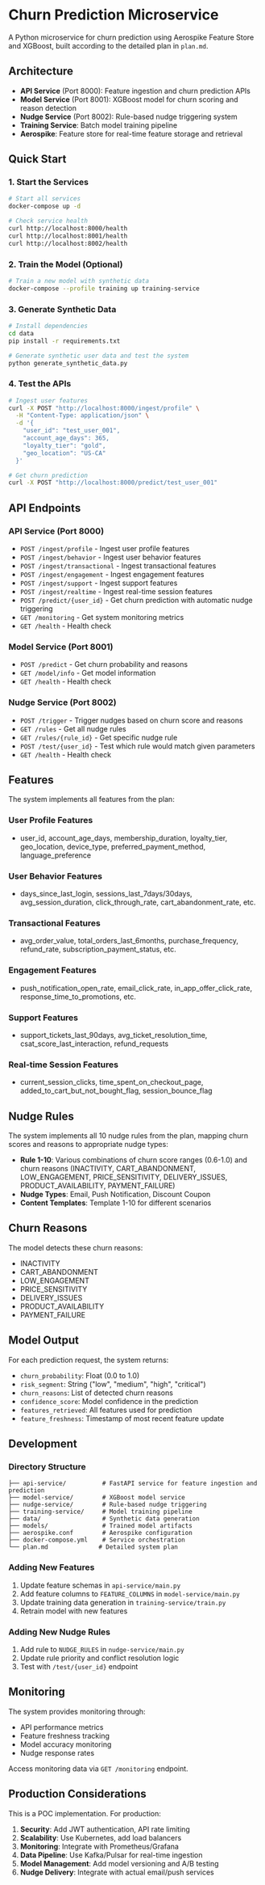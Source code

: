 # Churn Prediction Microservice

A Python microservice for churn prediction using Aerospike Feature Store and XGBoost, built according to the detailed plan in `plan.md`.

## Architecture

- **API Service** (Port 8000): Feature ingestion and churn prediction APIs
- **Model Service** (Port 8001): XGBoost model for churn scoring and reason detection  
- **Nudge Service** (Port 8002): Rule-based nudge triggering system
- **Training Service**: Batch model training pipeline
- **Aerospike**: Feature store for real-time feature storage and retrieval

## Quick Start

### 1. Start the Services

```bash
# Start all services
docker-compose up -d

# Check service health
curl http://localhost:8000/health
curl http://localhost:8001/health  
curl http://localhost:8002/health
```

### 2. Train the Model (Optional)

```bash
# Train a new model with synthetic data
docker-compose --profile training up training-service
```

### 3. Generate Synthetic Data

```bash
# Install dependencies
cd data
pip install -r requirements.txt

# Generate synthetic user data and test the system
python generate_synthetic_data.py
```

### 4. Test the APIs

```bash
# Ingest user features
curl -X POST "http://localhost:8000/ingest/profile" \
  -H "Content-Type: application/json" \
  -d '{
    "user_id": "test_user_001",
    "account_age_days": 365,
    "loyalty_tier": "gold",
    "geo_location": "US-CA"
  }'

# Get churn prediction
curl -X POST "http://localhost:8000/predict/test_user_001"
```

## API Endpoints

### API Service (Port 8000)

- `POST /ingest/profile` - Ingest user profile features
- `POST /ingest/behavior` - Ingest user behavior features  
- `POST /ingest/transactional` - Ingest transactional features
- `POST /ingest/engagement` - Ingest engagement features
- `POST /ingest/support` - Ingest support features
- `POST /ingest/realtime` - Ingest real-time session features
- `POST /predict/{user_id}` - Get churn prediction with automatic nudge triggering
- `GET /monitoring` - Get system monitoring metrics
- `GET /health` - Health check

### Model Service (Port 8001)

- `POST /predict` - Get churn probability and reasons
- `GET /model/info` - Get model information
- `GET /health` - Health check

### Nudge Service (Port 8002)

- `POST /trigger` - Trigger nudges based on churn score and reasons
- `GET /rules` - Get all nudge rules
- `GET /rules/{rule_id}` - Get specific nudge rule
- `POST /test/{user_id}` - Test which rule would match given parameters
- `GET /health` - Health check

## Features

The system implements all features from the plan:

### User Profile Features
- user_id, account_age_days, membership_duration, loyalty_tier, geo_location, device_type, preferred_payment_method, language_preference

### User Behavior Features  
- days_since_last_login, sessions_last_7days/30days, avg_session_duration, click_through_rate, cart_abandonment_rate, etc.

### Transactional Features
- avg_order_value, total_orders_last_6months, purchase_frequency, refund_rate, subscription_payment_status, etc.

### Engagement Features
- push_notification_open_rate, email_click_rate, in_app_offer_click_rate, response_time_to_promotions, etc.

### Support Features
- support_tickets_last_90days, avg_ticket_resolution_time, csat_score_last_interaction, refund_requests

### Real-time Session Features
- current_session_clicks, time_spent_on_checkout_page, added_to_cart_but_not_bought_flag, session_bounce_flag

## Nudge Rules

The system implements all 10 nudge rules from the plan, mapping churn scores and reasons to appropriate nudge types:

- **Rule 1-10**: Various combinations of churn score ranges (0.6-1.0) and churn reasons (INACTIVITY, CART_ABANDONMENT, LOW_ENGAGEMENT, PRICE_SENSITIVITY, DELIVERY_ISSUES, PRODUCT_AVAILABILITY, PAYMENT_FAILURE)
- **Nudge Types**: Email, Push Notification, Discount Coupon
- **Content Templates**: Template 1-10 for different scenarios

## Churn Reasons

The model detects these churn reasons:
- INACTIVITY
- CART_ABANDONMENT  
- LOW_ENGAGEMENT
- PRICE_SENSITIVITY
- DELIVERY_ISSUES
- PRODUCT_AVAILABILITY
- PAYMENT_FAILURE

## Model Output

For each prediction request, the system returns:
- `churn_probability`: Float (0.0 to 1.0)
- `risk_segment`: String ("low", "medium", "high", "critical")  
- `churn_reasons`: List of detected churn reasons
- `confidence_score`: Model confidence in the prediction
- `features_retrieved`: All features used for prediction
- `feature_freshness`: Timestamp of most recent feature update

## Development

### Directory Structure

```
├── api-service/          # FastAPI service for feature ingestion and prediction
├── model-service/        # XGBoost model service  
├── nudge-service/        # Rule-based nudge triggering
├── training-service/     # Model training pipeline
├── data/                 # Synthetic data generation
├── models/               # Trained model artifacts
├── aerospike.conf        # Aerospike configuration
├── docker-compose.yml    # Service orchestration
└── plan.md              # Detailed system plan
```

### Adding New Features

1. Update feature schemas in `api-service/main.py`
2. Add feature columns to `FEATURE_COLUMNS` in `model-service/main.py`
3. Update training data generation in `training-service/train.py`
4. Retrain model with new features

### Adding New Nudge Rules

1. Add rule to `NUDGE_RULES` in `nudge-service/main.py`
2. Update rule priority and conflict resolution logic
3. Test with `/test/{user_id}` endpoint

## Monitoring

The system provides monitoring through:
- API performance metrics
- Feature freshness tracking  
- Model accuracy monitoring
- Nudge response rates

Access monitoring data via `GET /monitoring` endpoint.

## Production Considerations

This is a POC implementation. For production:

1. **Security**: Add JWT authentication, API rate limiting
2. **Scalability**: Use Kubernetes, add load balancers
3. **Monitoring**: Integrate with Prometheus/Grafana
4. **Data Pipeline**: Use Kafka/Pulsar for real-time ingestion
5. **Model Management**: Add model versioning and A/B testing
6. **Nudge Delivery**: Integrate with actual email/push services
